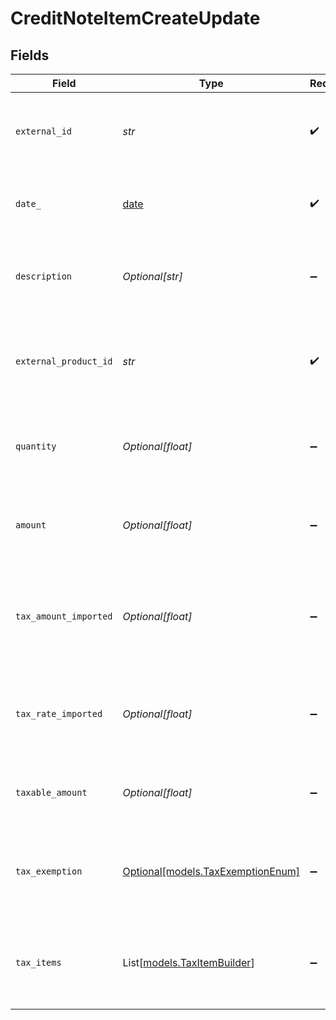 # CreditNoteItemCreateUpdate


## Fields

| Field                                                                       | Type                                                                        | Required                                                                    | Description                                                                 |
| --------------------------------------------------------------------------- | --------------------------------------------------------------------------- | --------------------------------------------------------------------------- | --------------------------------------------------------------------------- |
| `external_id`                                                               | *str*                                                                       | :heavy_check_mark:                                                          | Unique identifier for the credit note item in the external system.          |
| `date_`                                                                     | [date](https://docs.python.org/3/library/datetime.html#date-objects)        | :heavy_check_mark:                                                          | Date when the credit note item was issued or created.                       |
| `description`                                                               | *Optional[str]*                                                             | :heavy_minus_sign:                                                          | Brief explanation or details about the credit note item.                    |
| `external_product_id`                                                       | *str*                                                                       | :heavy_check_mark:                                                          | Unique identifier for the associated product in the external system.        |
| `quantity`                                                                  | *Optional[float]*                                                           | :heavy_minus_sign:                                                          | Number of units or amount of the product being credited.                    |
| `amount`                                                                    | *Optional[float]*                                                           | :heavy_minus_sign:                                                          | Total monetary value of the credit note item before taxes.                  |
| `tax_amount_imported`                                                       | *Optional[float]*                                                           | :heavy_minus_sign:                                                          | Pre-calculated tax amount for the item, if provided by the external system. |
| `tax_rate_imported`                                                         | *Optional[float]*                                                           | :heavy_minus_sign:                                                          | Pre-calculated tax rate for the item, if provided by the external system.   |
| `taxable_amount`                                                            | *Optional[float]*                                                           | :heavy_minus_sign:                                                          | Portion of the item amount subject to taxation.                             |
| `tax_exemption`                                                             | [Optional[models.TaxExemptionEnum]](../models/taxexemptionenum.md)          | :heavy_minus_sign:                                                          | This enum is used to determine if a transaction is exempt from tax.         |
| `tax_items`                                                                 | List[[models.TaxItemBuilder](../models/taxitembuilder.md)]                  | :heavy_minus_sign:                                                          | Detailed breakdown of individual tax components applied to this item.       |